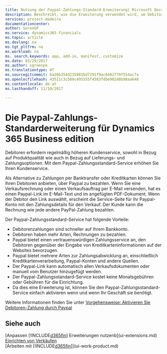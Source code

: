 ```yaml
---
title: Nutzung der Paypal-Zahlungs-Standard-Erweiterung| Microsoft Docs
description: Beschreibt, wie die Erweiterung verwendet wird, um Debitoren zu aktivieren, um Zahlungen mit Paypal zu leisten.
services: project-madeira
documentationcenter: 
author: SorenGP
ms.service: dynamics365-financials
ms.topic: article
ms.devlang: na
ms.tgt_pltfrm: na
ms.workload: na
ms. search.keywords: app, add-in, manifest, customize
ms.date: 03/29/2017
ms.author: sgroespe
ms.translationtype: HT
ms.sourcegitcommit: ba26b354d235981bd7291f9ac6402779f554ac7a
ms.openlocfilehash: 43511c3c509c495555f4583fdbe982d8b98aa648
ms.contentlocale: de-at
ms.lasthandoff: 11/10/2017

---
```

# <a name="the-paypal-payments-standard-extension-to-dynamics-365-business-edition"></a>Die Paypal-Zahlungs-Standarderweiterung für Dynamics 365 Business edition 
Debitoren erfordern regelmäßig höheren Kundenservice, sowohl in Bezug auf Produktqualität wie auch in Bezug auf Lieferungs- und Zahlungsoptionen. Mit dem Paypal-Zahlungsstandard-Service erhöhen Sie Ihren Kundenservice.

Als Alternative zu Zahlungen per Banktransfer oder Kreditkarten können Sie Ihren Debitoren anbieten, über Paypal zu bezahlen. Wenn Sie eine Verkaufsrechnung oder einen Verkaufsauftrag per E-Mail versenden, hat es einen Paypal-Link im E-Mail-Text und im angefügten PDF-Dokument. Wenn der Debitor den Link auswählt, erscheint die Service-Seite für Ihr Paypal-Konto mit den Zahlungsdetails für den Verkauf. Der Kunde kann die Rechnung wie jede andere PayPal-Zahlung bezahlen.

Der Paypal-Zahlungsstandard-Service hat folgende Vorteile:

* Debitorenzahlungen sind schneller auf Ihrem Bankkonto.
* Debitoren haben mehr Arten, Rechnungen zu bezahlen.
* Paypal bietet einen vertrauenswürdigen Zahlungsservice an, den Debitoren gegenüber der Eingabe von Kreditkarteninformationen auf der Websites bevorzugen.
* Paypal bietet mehrere Arten zur Zahlungsabwicklung an, einschließlich Kreditkartenverarbeitung, Paypal-Konten und andere Quellen.
* Der Paypal-Link kann automatisch allen Verkaufsdokumenten oder manuell vom Benutzer hinzugefügt werden.
* Der Paypal-Zahlungsstandard-Service kostet keine Monatsgebühren oder Gebühren für die Einrichtung.
* Da dies eine Erweiterung ist, können Sie den Paypal-Zahlungsstandard-Service einfach aktivieren wenn und wenn Ihr Geschäft sie benötigt.  

Weitere Informationen finden Sie unter [Vorgehensweise: Aktivieren Sie Debitoren-Zahlung durch Paypal](sales-how-enable-payment-service-extensions.md)

## <a name="see-also"></a>Siehe auch
[Anpassen [!INCLUDE[d365fin](includes/d365fin_md.md)] Erweiterungen nutzenb](ui-extensions.md)  
[Einrichten von Verkäufen](sales-setup-sales.md)  
[Arbeiten mit [!INCLUDE[d365fin](includes/d365fin_md.md)]](ui-work-product.md)

